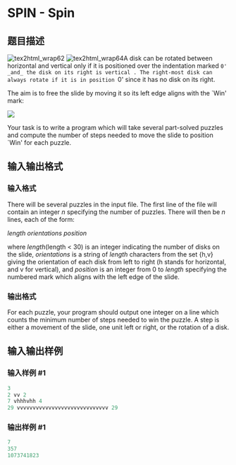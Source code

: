 # SPIN - Spin

## 题目描述

![tex2html_wrap62](https://cdn.luogu.com.cn/upload/vjudge_pic/SP392/bb4f60a1c9505eb2512de18dff0c428fe93d6b80.png) ![tex2html_wrap64](https://cdn.luogu.com.cn/upload/vjudge_pic/SP392/276ff2add3964e4f49b03a2156843b56da29f9d6.png)A disk can be rotated between horizontal and vertical only if it is positioned over the indentation marked `0' _and_ the disk on its right is vertical . The right-most disk can always rotate if it is in position `0' since it has no disk on its right.

The aim is to free the slide by moving it so its left edge aligns with the `Win' mark:

![](https://cdn.luogu.com.cn/upload/vjudge_pic/SP392/6e5ad06ca0a5e438bc25a31a0d1bedb60fef48c4.png)

Your task is to write a program which will take several part-solved puzzles and compute the number of steps needed to move the slide to position `Win' for each puzzle.

## 输入输出格式

### 输入格式

There will be several puzzles in the input file. The first line of the file will contain an integer _n_ specifying the number of puzzles. There will then be _n_ lines, each of the form:

_length orientations position_

where _length_(length < 30) is an integer indicating the number of disks on the slide, _orientations_ is a string of _length_ characters from the set {h,v} giving the orientation of each disk from left to right (h stands for horizontal, and v for vertical), and _position_ is an integer from 0 to _length_ specifying the numbered mark which aligns with the left edge of the slide.

### 输出格式

For each puzzle, your program should output one integer on a line which counts the minimum number of steps needed to win the puzzle. A step is either a movement of the slide, one unit left or right, or the rotation of a disk.

## 输入输出样例

### 输入样例 #1

```cpp
3
2 vv 2
7 vhhhvhh 4
29 vvvvvvvvvvvvvvvvvvvvvvvvvvvvv 29
```


### 输出样例 #1

```cpp
7
357
1073741823
```


